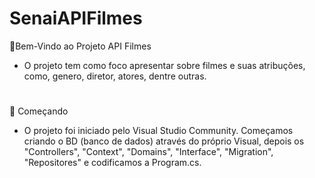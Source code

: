 # SenaiAPIFilmes
📌Bem-Vindo ao Projeto API Filmes  

- O projeto tem como foco apresentar sobre filmes e suas atribuções, como, genero, diretor, atores, dentre outras.
#

🚀 Começando 

- O projeto foi iniciado pelo Visual Studio Community. Começamos criando o BD (banco de dados) através do próprio Visual, depois os "Controllers", "Context", "Domains", "Interface", "Migration", "Repositores" e codificamos a Program.cs.
